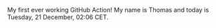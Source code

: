 My first ever working GitHub Action!
My name is Thomas and today is Tuesday, 21 December, 02:06 CET. 
